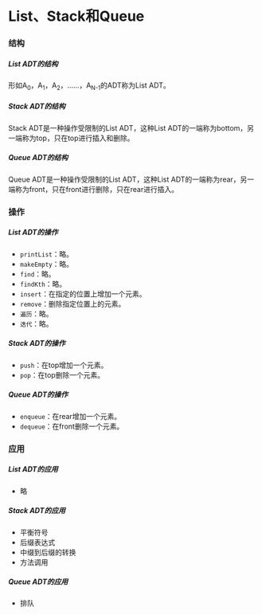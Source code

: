 # List、Stack和Queue

### 结构

##### List ADT的结构

形如A<sub>0</sub>，A<sub>1</sub>，A<sub>2</sub>，……，A<sub>N-1</sub>的ADT称为List ADT。

##### Stack ADT的结构

Stack ADT是一种操作受限制的List ADT，这种List ADT的一端称为bottom，另一端称为top，只在top进行插入和删除。

##### Queue ADT的结构

Queue ADT是一种操作受限制的List ADT，这种List ADT的一端称为rear，另一端称为front，只在front进行删除，只在rear进行插入。

### 操作

##### List ADT的操作

- `printList`：略。
- `makeEmpty`：略。
- `find`：略。
- `findKth`：略。
- `insert`：在指定的位置上增加一个元素。
- `remove`：删除指定位置上的元素。
- `遍历`：略。
- `迭代`：略。

##### Stack ADT的操作

- `push`：在top增加一个元素。
- `pop`：在top删除一个元素。

##### Queue ADT的操作

- `enqueue`：在rear增加一个元素。
- `dequeue`：在front删除一个元素。

### 应用

##### List ADT的应用

- 略

##### Stack ADT的应用

- 平衡符号
- 后缀表达式
- 中缀到后缀的转换
- 方法调用

##### Queue ADT的应用

- 排队


